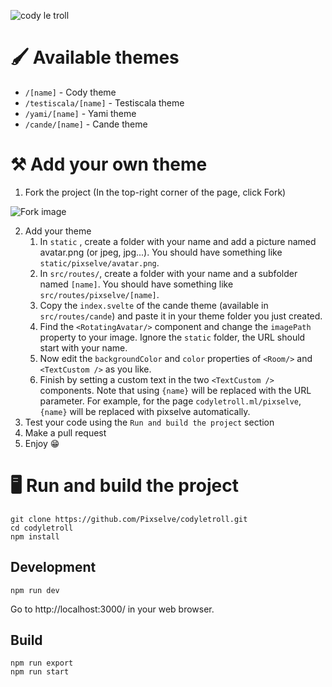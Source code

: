 ![cody le troll](https://imgur.com/eFv8MYD.png)

# 🖌 Available themes

- `/[name]` - Cody theme
- `/testiscala/[name]` - Testiscala theme
- `/yami/[name]` - Yami theme
- `/cande/[name]` - Cande theme


# ⚒ Add your own theme

1. Fork the project (In the top-right corner of the page, click Fork)
   
![Fork image](https://docs.github.com/assets/images/help/repository/fork_button.jpg)

2. Add your theme
   1. In `static` , create a folder with your name and add a picture named avatar.png (or jpeg, jpg...). You should have something like `static/pixselve/avatar.png`.
   2. In `src/routes/`, create a folder with your name and a subfolder named `[name]`. You should have something like `src/routes/pixselve/[name]`.
   3. Copy the `index.svelte` of the cande theme (available in `src/routes/cande`) and paste it in your theme folder you just created.
   4. Find the `<RotatingAvatar/>` component and change the `imagePath` property to your image. Ignore the `static` folder, the URL should start with your name.
   5. Now edit the `backgroundColor` and `color` properties of `<Room/>` and `<TextCustom />` as you like.
   6. Finish by setting a custom text in the two `<TextCustom />` components. Note that using `{name}` will be replaced with the URL parameter. For example, for the page `codyletroll.ml/pixselve`, `{name}` will be replaced with pixselve automatically.
3. Test your code using the `Run and build the project` section
4. Make a pull request
5. Enjoy 😁

# 🖥 Run and build the project
```shell
git clone https://github.com/Pixselve/codyletroll.git
cd codyletroll
npm install
```
## Development 


```shell
npm run dev
```

Go to http://localhost:3000/ in your web browser.


## Build
```shell
npm run export
npm run start
```
